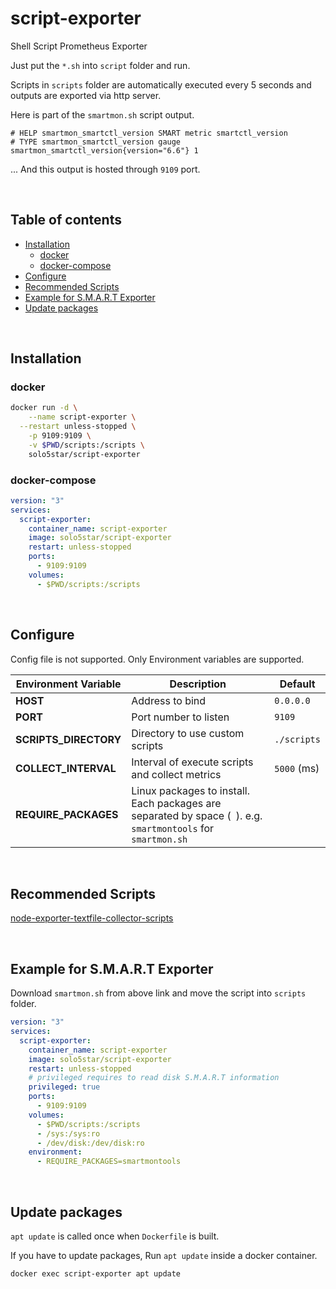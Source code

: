 # script-exporter
Shell Script Prometheus Exporter

Just put the `*.sh` into `script` folder and run.

Scripts in `scripts` folder are automatically executed every 5 seconds and outputs are exported via http server.

Here is part of the `smartmon.sh` script output.
```
# HELP smartmon_smartctl_version SMART metric smartctl_version
# TYPE smartmon_smartctl_version gauge
smartmon_smartctl_version{version="6.6"} 1
```
... And this output is hosted through `9109` port.

<br>

## Table of contents
* [Installation](#installation)
  * [docker](#docker)
  * [docker-compose](#docker-compose)
* [Configure](#configure)
* [Recommended Scripts](#recommended-scripts)
* [Example for S.M.A.R.T Exporter](#example-for-smart-exporter)
* [Update packages](#update-packages)

<br>

## Installation
### docker
```bash
docker run -d \
	--name script-exporter \
  --restart unless-stopped \
	-p 9109:9109 \
	-v $PWD/scripts:/scripts \
	solo5star/script-exporter
```

### docker-compose
```yml
version: "3"
services:
  script-exporter:
    container_name: script-exporter
    image: solo5star/script-exporter
    restart: unless-stopped
    ports:
      - 9109:9109
    volumes:
      - $PWD/scripts:/scripts
```

<br>

## Configure
Config file is not supported. Only Environment variables are supported.

|Environment Variable|Description|Default|
|-|-|-|
|**HOST**|Address to bind|`0.0.0.0`|
|**PORT**|Port number to listen|`9109`|
|**SCRIPTS_DIRECTORY**|Directory to use custom scripts|`./scripts`|
|**COLLECT_INTERVAL**|Interval of execute scripts and collect metrics|`5000` (ms)|
|**REQUIRE_PACKAGES**|Linux packages to install. Each packages are separated by space (` `). e.g. `smartmontools` for `smartmon.sh`||

<br>

## Recommended Scripts
[node-exporter-textfile-collector-scripts](https://github.com/prometheus-community/node-exporter-textfile-collector-scripts)

<br>

## Example for S.M.A.R.T Exporter
Download `smartmon.sh` from above link and move the script into `scripts` folder.
```yml
version: "3"
services:
  script-exporter:
    container_name: script-exporter
    image: solo5star/script-exporter
    restart: unless-stopped
    # privileged requires to read disk S.M.A.R.T information
    privileged: true
    ports:
      - 9109:9109
    volumes:
      - $PWD/scripts:/scripts
      - /sys:/sys:ro
      - /dev/disk:/dev/disk:ro
    environment:
      - REQUIRE_PACKAGES=smartmontools
```

<br>

## Update packages 
`apt update` is called once when `Dockerfile` is built.

If you have to update packages, Run `apt update` inside a docker container.
```bash
docker exec script-exporter apt update
```